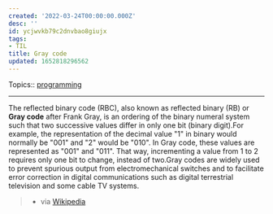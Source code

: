 ```yaml
---
created: '2022-03-24T00:00:00.000Z'
desc: ''
id: ycjwvkb79c2dnvbao8giujx
tags:
- TIL
title: Gray code
updated: 1652818296562
---
```

   
Topics::  [programming](../topics/programming.md)   
   
   
---   
   
The reflected binary code (RBC), also known as reflected binary (RB) or **Gray code** after Frank Gray, is an ordering of the binary numeral system such that two successive values differ in only one bit (binary digit).For example, the representation of the decimal value "1" in binary would normally be "001" and "2" would be "010". In Gray code, these values are represented as "001" and "011". That way, incrementing a value from 1 to 2 requires only one bit to change, instead of two.Gray codes are widely used to prevent spurious output from electromechanical switches and to facilitate error correction in digital communications such as digital terrestrial television and some cable TV systems.   
   
> - via [Wikipedia](https://en.wikipedia.org/wiki/Gray%20code)